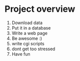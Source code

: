 # Project overview

1. Download data
2. Put it in a database
3. Write a web page
4. Be awesome :)
5. write cgi scripts
6. dont get too stressed
7. Have fun 


